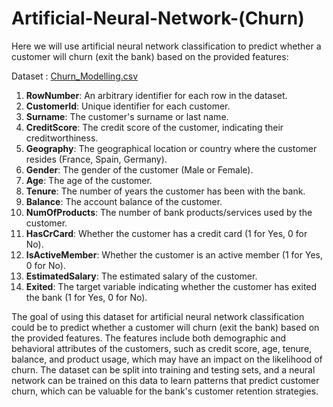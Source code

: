 # Artificial-Neural-Network-(Churn)

Here we will use artificial neural network classification to predict whether a customer will churn (exit the bank) based on the provided features:

Dataset : [Churn_Modelling.csv](https://github.com/IAMSAGAYAABINESH/Artificial-Neural-Network--Churn-/files/12319146/Churn_Modelling.csv)


1. **RowNumber**: An arbitrary identifier for each row in the dataset.
2. **CustomerId**: Unique identifier for each customer.
3. **Surname**: The customer's surname or last name.
4. **CreditScore**: The credit score of the customer, indicating their creditworthiness.
5. **Geography**: The geographical location or country where the customer resides (France, Spain, Germany).
6. **Gender**: The gender of the customer (Male or Female).
7. **Age**: The age of the customer.
8. **Tenure**: The number of years the customer has been with the bank.
9. **Balance**: The account balance of the customer.
10. **NumOfProducts**: The number of bank products/services used by the customer.
11. **HasCrCard**: Whether the customer has a credit card (1 for Yes, 0 for No).
12. **IsActiveMember**: Whether the customer is an active member (1 for Yes, 0 for No).
13. **EstimatedSalary**: The estimated salary of the customer.
14. **Exited**: The target variable indicating whether the customer has exited the bank (1 for Yes, 0 for No).

The goal of using this dataset for artificial neural network classification could be to predict whether a customer will churn (exit the bank) based on the provided features. The features include both demographic and behavioral attributes of the customers, such as credit score, age, tenure, balance, and product usage, which may have an impact on the likelihood of churn. The dataset can be split into training and testing sets, and a neural network can be trained on this data to learn patterns that predict customer churn, which can be valuable for the bank's customer retention strategies.
